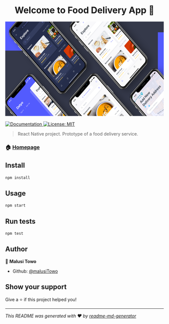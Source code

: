 <h1 align="center">Welcome to Food Delivery App 👋</h1>
<p>
    <img src="/food-delivery-showcase.png" width="900"  height="300" />
</p>
<p>
  <a href="https://github.com/malusiTowo/food-delivery-app" target="_blank">
    <img alt="Documentation" src="https://img.shields.io/badge/documentation-yes-brightgreen.svg" />
  </a>
  <a href="#" target="_blank">
    <img alt="License: MIT" src="https://img.shields.io/badge/License-MIT-yellow.svg" />
  </a>
</p>

> React Native project. Prototype of a food delivery service.

### 🏠 [Homepage](https://github.com/malusiTowo/food-delivery-app)

## Install

```sh
npm install
```

## Usage

```sh
npm start
```

## Run tests

```sh
npm test
```

## Author

👤 **Malusi Towo**

- Github: [@malusiTowo](https://github.com/malusiTowo)

## Show your support

Give a ⭐️ if this project helped you!

---

_This README was generated with ❤️ by [readme-md-generator](https://github.com/kefranabg/readme-md-generator)_
